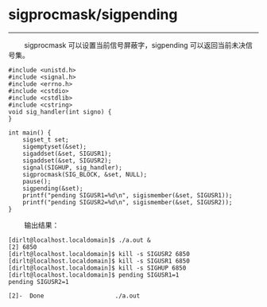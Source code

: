 # sigprocmask/sigpending
***

&emsp;&emsp;
sigprocmask 可以设置当前信号屏蔽字，sigpending 可以返回当前未决信号集。

    #include <unistd.h>
    #include <signal.h>
    #include <errno.h>
    #include <cstdio>
    #include <cstdlib>
    #include <cstring>
    void sig_handler(int signo) {
    }
    
    int main() {
        sigset_t set;
        sigemptyset(&set);
        sigaddset(&set, SIGUSR1);
        sigaddset(&set, SIGUSR2);
        signal(SIGHUP, sig_handler);
        sigprocmask(SIG_BLOCK, &set, NULL);
        pause();
        sigpending(&set);
        printf("pending SIGUSR1=%d\n", sigismember(&set, SIGUSR1));
        printf("pending SIGUSR2=%d\n", sigismember(&set, SIGUSR2));
    }

&emsp;&emsp;
输出结果：
    
    [dirlt@localhost.localdomain]$ ./a.out &
    [2] 6850
    [dirlt@localhost.localdomain]$ kill -s SIGUSR2 6850
    [dirlt@localhost.localdomain]$ kill -s SIGUSR1 6850
    [dirlt@localhost.localdomain]$ kill -s SIGHUP 6850
    [dirlt@localhost.localdomain]$ pending SIGUSR1=1
    pending SIGUSR2=1
    
    [2]-  Done                    ./a.out
